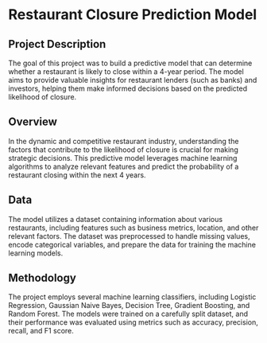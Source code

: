 # Restaurant Closure Prediction Model

## Project Description

The goal of this project was to build a predictive model that can determine whether a restaurant is likely to close within a 4-year period. The model aims to provide valuable insights for restaurant lenders (such as banks) and investors, helping them make informed decisions based on the predicted likelihood of closure.

## Overview

In the dynamic and competitive restaurant industry, understanding the factors that contribute to the likelihood of closure is crucial for making strategic decisions. This predictive model leverages machine learning algorithms to analyze relevant features and predict the probability of a restaurant closing within the next 4 years.

## Data

The model utilizes a dataset containing information about various restaurants, including features such as business metrics, location, and other relevant factors. The dataset was preprocessed to handle missing values, encode categorical variables, and prepare the data for training the machine learning models.

## Methodology

The project employs several machine learning classifiers, including Logistic Regression, Gaussian Naive Bayes, Decision Tree, Gradient Boosting, and Random Forest. The models were trained on a carefully split dataset, and their performance was evaluated using metrics such as accuracy, precision, recall, and F1 score.



